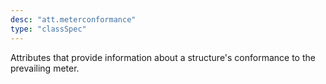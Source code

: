 ```yaml
---
desc: "att.meterconformance"
type: "classSpec"
---
```


Attributes that provide information about a structure's conformance to the prevailing
meter.